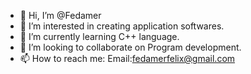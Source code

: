 - 👋 Hi, I’m @Fedamer
- 👀 I’m interested in creating application softwares.
- 🌱 I’m currently learning C++ language.
- 💞️ I’m looking to collaborate on Program development.
- 📫 How to reach me: Email:fedamerfelix@gmail.com

<!---
Fedamer/Fedamer is a ✨ special ✨ repository because its `README.md` (this file) appears on your GitHub profile.
You can click the Preview link to take a look at your changes.
--->
